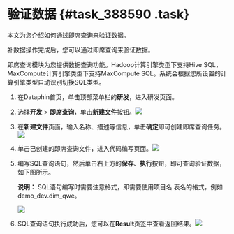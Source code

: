 # 验证数据 {#task_388590 .task}

本文为您介绍如何通过即席查询来验证数据。

补数据操作完成后，您可以通过即席查询来验证数据。

即席查询模块为您提供数据查询功能。Hadoop计算引擎类型下支持Hive SQL，MaxCompute计算引擎类型下支持MaxCompute SQL。系统会根据您所设置的计算引擎类型自动识别切换SQL类型。

1.  在Dataphin首页，单击顶部菜单栏的**研发**，进入研发页面。
2.  选择**开发** \> **即席查询**，单击**新建文件**按钮。![](http://static-aliyun-doc.oss-cn-hangzhou.aliyuncs.com/assets/img/315007/155918047248130_zh-CN.png)


3.  在**新建文件**页面，输入名称、描述等信息，单击**确定**即可创建即席查询任务。![](http://static-aliyun-doc.oss-cn-hangzhou.aliyuncs.com/assets/img/315007/155918047248131_zh-CN.png)


4.  单击已创建的即席查询文件，进入代码编写页面。![](http://static-aliyun-doc.oss-cn-hangzhou.aliyuncs.com/assets/img/315007/155918047248127_zh-CN.png)


5.  编写SQL查询语句，然后单击右上方的**保存**、**执行**按钮，即可查询验证数据，如下图所示。 

    **说明：** SQL语句编写时需要注意格式，即需要使用项目名.表名的格式，例如demo\_dev.dim\_qwe。

    ![](http://static-aliyun-doc.oss-cn-hangzhou.aliyuncs.com/assets/img/315007/155918047248128_zh-CN.png)

6.  SQL查询语句执行成功后，您可以在**Result**页签中查看返回结果。![](http://static-aliyun-doc.oss-cn-hangzhou.aliyuncs.com/assets/img/315007/155918047248129_zh-CN.png)




